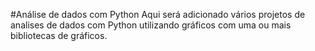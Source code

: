 #Análise de dados com Python
Aqui será adicionado vários projetos de analises de dados com Python
utilizando gráficos com uma ou mais bibliotecas de gráficos.
